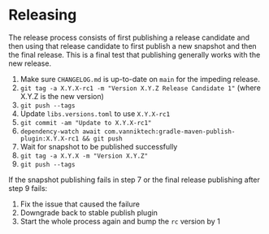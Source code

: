 Releasing
========

The release process consists of first publishing a release candidate and then using
that release candidate to first publish a new snapshot and then the final release. This
is a final test that publishing generally works with the new release.

 1. Make sure `CHANGELOG.md` is up-to-date on `main` for the impeding release.
 2. `git tag -a X.Y.X-rc1 -m "Version X.Y.Z Release Candidate 1"` (where X.Y.Z is the new version)
 3. `git push --tags`
 4. Update `libs.versions.toml` to use `X.Y.X-rc1`
 5. `git commit -am "Update to X.Y.X-rc1"`
 6. `dependency-watch await com.vanniktech:gradle-maven-publish-plugin:X.Y.X-rc1 && git push`
 7. Wait for snapshot to be published successfully
 8. `git tag -a X.Y.X -m "Version X.Y.Z"`
 9. `git push --tags`

If the snapshot publishing fails in step 7 or the final release publishing after step 9 fails:
 1. Fix the issue that caused the failure
 2. Downgrade back to stable publish plugin
 3. Start the whole process again and bump the `rc` version by 1
